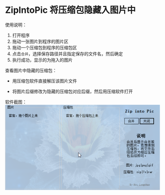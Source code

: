 # ZipIntoPic 将压缩包隐藏入图片中

使用说明：

1. 打开程序
2. 拖动一张图片到程序的图片区
3. 拖动一个压缩包到程序的压缩包区
4. 点击`合并`，选择保存路径并且指定保存的文件名，然后确定
5. 执行成功，显示的为拖入的图片

查看图片中隐藏的压缩包：

- 用压缩包软件直接解压该图片文件

- 将图片后缀修改为隐藏的压缩包对应后缀，然后用压缩软件打开

  

软件截图：![ZipIntoPic截图](images/ZipIntoPic.png)